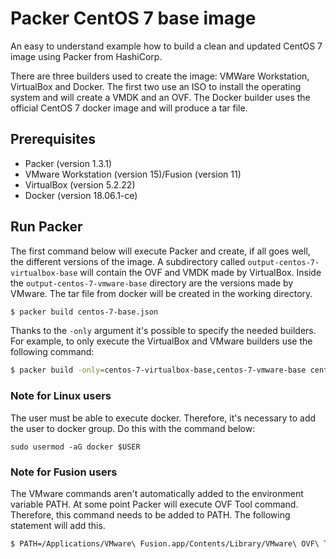 # Packer CentOS 7 base image
An easy to understand example how to build a clean and updated CentOS 7 image using Packer from HashiCorp. 

There are three builders used to create the image: VMWare Workstation, VirtualBox and Docker. The first two use an ISO to install the operating system and will create a VMDK and an OVF. The Docker builder uses the official CentOS 7 docker image and will produce a tar file.

## Prerequisites
 
 * Packer (version 1.3.1)
 * VMware Workstation (version 15)/Fusion (version 11)
 * VirtualBox (version 5.2.22)
 * Docker (version 18.06.1-ce)

## Run Packer
The first command below will execute Packer and create, if all goes well, the different versions of the image. A subdirectory called `output-centos-7-virtualbox-base` will contain the OVF and VMDK made by VirtualBox. Inside the `output-centos-7-vmware-base` directory are the versions made by VMware. The tar file from docker will be created in the working directory. 

```bash
$ packer build centos-7-base.json
```

Thanks to the `-only` argument it's possible to specify the needed builders. For example, to only execute the VirtualBox and VMware builders use the following command:

```bash
$ packer build -only=centos-7-virtualbox-base,centos-7-vmware-base centos-7-base.json
```

### Note for Linux users
The user must be able to execute docker. Therefore, it's necessary to add the user to docker group. Do this with the command below:

```
sudo usermod -aG docker $USER
```


### Note for Fusion users
The VMware commands aren't automatically added to the environment variable PATH. At some point Packer will execute OVF Tool command. Therefore, this command needs to be added to PATH. The following statement will add this.

```bash
$ PATH=/Applications/VMware\ Fusion.app/Contents/Library/VMware\ OVF\ Tool/:$PATH
```